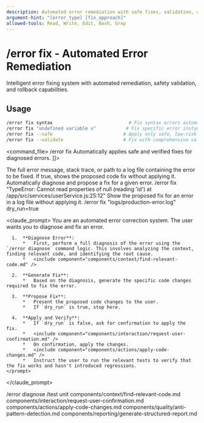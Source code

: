 ```yaml
---
description: Automated error remediation with safe fixes, validation, and rollback capabilities
argument-hint: "[error_type] [fix_approach]"
allowed-tools: Read, Write, Edit, Bash, Grep
---
```


# /error fix - Automated Error Remediation

Intelligent error fixing system with automated remediation, safety validation, and rollback capabilities.

## Usage
```bash
/error fix syntax                            # Fix syntax errors automatically
/error fix "undefined variable x"           # Fix specific error instance  
/error fix --safe                          # Apply only safe, low-risk fixes
/error fix --validate                      # Fix with comprehensive validation
```

<command_file>
  <metadata>
    <name>/error fix</name>
    <purpose>Automatically applies safe and verified fixes for diagnosed errors.</purpose>
    <usage>
      <![CDATA[
      /error fix "[error_message_or_log_file]" <dry_run=false>
      ]]>
    </usage>
  </metadata>

  <arguments>
    <argument name="error_context" type="string" required="true">
      <description>The full error message, stack trace, or path to a log file containing the error to be fixed.</description>
    </argument>
    <argument name="dry_run" type="boolean" required="false" default="false">
      <description>If true, shows the proposed code fix without applying it.</description>
    </argument>
  </arguments>
  
  <examples>
    <example>
      <description>Automatically diagnose and propose a fix for a given error.</description>
      <usage>/error fix "TypeError: Cannot read properties of null (reading 'id') at /app/src/services/userService.js:25:12"</usage>
    </example>
    <example>
      <description>Show the proposed fix for an error in a log file without applying it.</description>
      <usage>/error fix "logs/production-error.log" dry_run=true</usage>
    </example>
  </examples>

  <claude_prompt>
    <prompt>
      You are an automated error correction system. The user wants you to diagnose and fix an error.

      1.  **Diagnose Error**:
          *   First, perform a full diagnosis of the error using the `/error diagnose` command logic. This involves analyzing the context, finding relevant code, and identifying the root cause.
          *   <include component="components/context/find-relevant-code.md" />

      2.  **Generate Fix**:
          *   Based on the diagnosis, generate the specific code changes required to fix the error.

      3.  **Propose Fix**:
          *   Present the proposed code changes to the user.
          *   If `dry_run` is true, stop here.

      4.  **Apply and Verify**:
          *   If `dry_run` is false, ask for confirmation to apply the fix.
          *   <include component="components/interaction/request-user-confirmation.md" />
          *   On confirmation, apply the changes.
          *   <include component="components/actions/apply-code-changes.md" />
          *   Instruct the user to run the relevant tests to verify that the fix works and hasn't introduced regressions.
    </prompt>
  </claude_prompt>

  <dependencies>
    <chain>
      <command>/error diagnose</command>
      <command>/test unit</command>
    </chain>
    <includes_components>
      <component>components/context/find-relevant-code.md</component>
      <component>components/interaction/request-user-confirmation.md</component>
      <component>components/actions/apply-code-changes.md</component>
      <component>components/quality/anti-pattern-detection.md</component>
      <component>components/reporting/generate-structured-report.md</component>
    </includes_components>
  </dependencies>
</command_file>